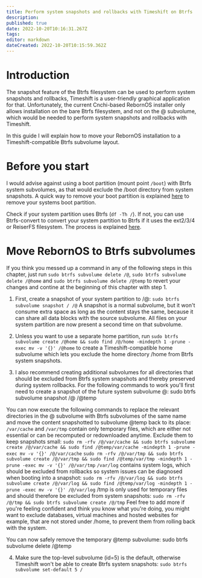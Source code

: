 ```yaml
---
title: Perform system snapshots and rollbacks with Timeshift on Btrfs
description: 
published: true
date: 2022-10-20T10:16:31.267Z
tags: 
editor: markdown
dateCreated: 2022-10-20T10:15:59.362Z
---
```


# Introduction
The snapshot feature of the Btrfs filesystem can be used to perform system snapshots and rollbacks, Timeshift is a user-friendly graphical application for that.
Unfortunately, the current Cnchi-based RebornOS installer only allows installation on the bare Btrfs filesystem, and not on the @ subvolume, which would be needed to perform system snapshots and rollbacks with Timeshift.

In this guide I will explain how to move your RebornOS installation to a Timeshift-compatible Btrfs subvolume layout. 

# Before you start
I would advise against using a boot partition (mount point `/boot`) with Btrfs system subvolumes, as that would exclude the /boot directory from system snapshots. A quick way to remove your boot partition is explained [here](/howto/remove-the-boot-partition) to remove your systems boot partition.

Check if your system partition uses Btrfs (`df -Th /`). If not, you can use Btrfs-convert to convert your system partition to Btrfs if it uses the ext2/3/4 or ReiserFS filesystem. The process is explained [here](/hotwo/convert-ext2-ext3-ext4-or-reiserfs-to-btrfs).

# Move RebornOS to Btrfs subvolumes
If you think you messed up a command in any of the following steps in this chapter, just run `sudo btrfs subvolume delete /@`, `sudo btrfs subvolume delete /@home` and `sudo btrfs subvolume delete /@temp` to revert your changes and contine at the beginning of this chapter with step 1.

1. First, create a snapshot of your system partition to /@:
`sudo btrfs subvolume snapshot / /@`
A snapshot is a normal subvolume, but it won't consume extra space as long as the content stays the same, because it can share all data blocks with the source subvolume. All files on your system partition are now present a second time on that subvolume.

2. Unless you want to use a separate home partition, run
`sudo btrfs subvolume create /@home && sudo find /@/home -mindepth 1 -prune -exec mv -v '{}' /@home`
to create a Timeshift-compatible home subvolume which lets you exclude the home directory /home from Btrfs system snapshots.

3. I also recommend creating additional subvolumes for all directories that should be excluded from Btrfs system snapshots and thereby preserved during system rollbacks.
For the following commands to work you'll first need to create a snapshot of the future system subvolume @: sudo btrfs subvolume snapshot /@ /@temp

You can now execute the following commands to replace the relevant directories in the @ subvolume with Btrfs subvolumes of the same name and move the content snapshotted to subvolume @temp back to its place:
`/var/cache` and `/var/tmp` contain only temporary files, which are either not essential or can be recomputed or redownloaded anytime. Exclude them to keep snapshots small:
`sudo rm -rfv /@/var/cache && sudo btrfs subvolume create /@/var/cache && sudo find /@temp/var/cache -mindepth 1 -prune -exec mv -v '{}' /@/var/cache`
`sudo rm -rfv /@/var/tmp && sudo btrfs subvolume create /@/var/tmp && sudo find /@temp/var/tmp -mindepth 1 -prune -exec mv -v '{}' /@/var/tmp`
`/var/log` contains system logs, which should be excluded from rollbacks so system issues can be diagnosed when booting into a snapshot:
`sudo rm -rfv /@/var/log && sudo btrfs subvolume create /@/var/log && sudo find /@temp/var/log -mindepth 1 -prune -exec mv -v '{}' /@/var/log`
/tmp is only used for temporary files and should therefore be excluded from system snapshots:
`sudo rm -rfv /@/tmp && sudo btrfs subvolume create /@/tmp`
Feel free to add more if you're feeling confident and think you know what you're doing, you might want to exclude databases, virtual machines and hosted websites for example, that are not stored under /home, to prevent them from rolling back with the system.

You can now safely remove the temporary @temp subvolume:
sudo btrfs subvolume delete /@temp

4. Make sure the top-level subvolume (id=5) is the default, otherwise Timeshift won't be able to create Btrfs system snapshots:
`sudo btrfs subvolume set-default 5 / `